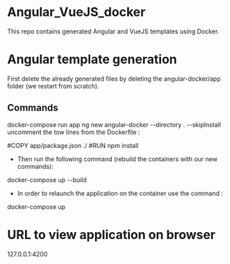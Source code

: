 # Angular_VueJS_docker

This repo contains generated Angular and VueJS templates using Docker.

# Angular template generation

First delete the already generated files by deleting the angular-docker/app folder (we restart from scratch).

## Commands

docker-compose run app ng new angular-docker --directory . --skipInstall
uncomment the tow lines from the Dockerfile :

#COPY app/package.json ./
#RUN npm install

- Then run the following command (rebuild the containers with our new commands):

docker-compose up --build

- In order to relaunch the application on the container use the command :

docker-compose up

# URL to view application on browser

127.0.0.1:4200

